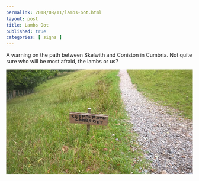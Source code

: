 ```yaml
---
permalink: 2018/08/11/lambs-oot.html
layout: post
title: Lambs Oot
published: true
categories: [ signs ]
---
```


A warning on the path between Skelwith and Coniston in Cumbria. Not quite sure who will be 
most afraid, the lambs or us?

![lambs oot](/img/posts/lambs-oot/lambs-oot.webp)

